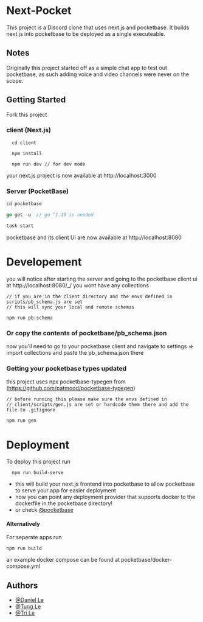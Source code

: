 # Next-Pocket
This project is a Discord clone that uses next.js and pocketbase. It builds next.js into pocketbase to be deployed as a single executeable.

## Notes
Originally this project started off as a simple chat app to test out pocketbase, as such adding voice and video channels were never on the scope.

## Getting Started

Fork this project

### client (Next.js)
```node
  cd client

  npm install
  
  npm run dev // for dev mode
```
your next.js project is now available at http://localhost:3000
### Server (PocketBase)
```go
cd pocketbase

go get -u  // go ^1.19 is needed

task start
```
pocketbase and its client UI are now available at http://localhost:8080
# Developement
you will notice after starting the server and going to the pocketbase client ui
at http://localhost:8080/_/ you wont have any collections
```
// if you are in the client directory and the envs defined in scripts/pb_schema.js are set
// this will sync your local and remote schemas

npm run pb:schema
```
### Or copy the contents of pocketbase/pb_schema.json
now you'll need to go to your pocketbase client and navigate to settings => import collections and paste the pb_schema.json there

### Getting your pocketbase types updated
this project uses npx pocketbase-typegen from (https://github.com/patmood/pocketbase-typegen)
```
// before running this please make sure the envs defined in
// client/scripts/gen.js are set or hardcode them there and add the file to .gitignore

npm run gen
```
# Deployment
To deploy this project run

```node
  npm run build-serve
```
- this will build your next.js frontend into pocketbase to allow pocketbase to serve your app for easier deployment
- now you can point any deployment provider that supports docker to the dockerfile in the pocketbase directory!
- or check [@pocketbase](https://pocketbase.io/docs/going-to-production)


#### Alternatively

For seperate apps run

```node
npm run build
```

an example docker compose can be found at pocketbase/docker-compose.yml 




## Authors

- [@Daniel Le](https://www.github.com/daniel-le97)
- [@Tung Le](https://www.github.com/TungLe0319)
- [@Tri Le](https://www.github.com/trile1122)

